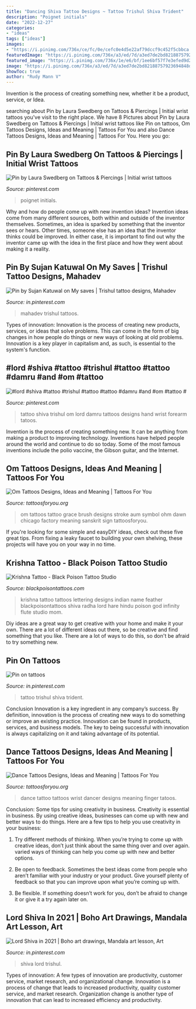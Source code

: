 ```yaml
---
title: "Dancing Shiva Tattoo Designs ~ Tattoo Trishul Shiva Trident"
description: "Poignet initials"
date: "2022-12-27"
categories:
- "ideas"
tags: ["ideas"]
images:
- "https://i.pinimg.com/736x/ce/fc/0e/cefc0e4d5e22af79dccf9c452f5cbbca.jpg"
featuredImage: "https://i.pinimg.com/736x/a3/ed/7d/a3ed7de2bd82188757923694848d9557.jpg"
featured_image: "https://i.pinimg.com/736x/1e/e6/bf/1ee6bf57f7e3efed9d24a8f7c39826f9.jpg"
image: "https://i.pinimg.com/736x/a3/ed/7d/a3ed7de2bd82188757923694848d9557.jpg"
ShowToc: true
author: "Rudy Mann V"
---
```



Invention is the process of creating something new, whether it be a product, service, or Idea.

	

		
searching about Pin by Laura Swedberg on Tattoos &amp; Piercings | Initial wrist tattoos you've visit to the right place. We have 8 Pictures about Pin by Laura Swedberg on Tattoos &amp; Piercings | Initial wrist tattoos like Pin on tattoos, Om Tattoos Designs, Ideas and Meaning | Tattoos For You and also Dance Tattoos Designs, Ideas and Meaning | Tattoos For You. Here you go:
		
    
## Pin By Laura Swedberg On Tattoos &amp; Piercings | Initial Wrist Tattoos

<img loading=lazy src="https://i.pinimg.com/736x/64/4c/9c/644c9c0372c391f9ceb129417d7e28a4.jpg" onerror="this.onerror=null;this.src='https://tse3.mm.bing.net/th?id=OIP.AsDcaI97ZBjHxr6d-AdmVQHaHa&amp;pid=15.1';" alt="Pin by Laura Swedberg on Tattoos &amp; Piercings | Initial wrist tattoos">

_Source: pinterest.com_

>poignet initials. 

	

Why and how do people come up with new invention ideas?
Invention ideas come from many different sources, both within and outside of the inventor themselves. Sometimes, an idea is sparked by something that the inventor sees or hears. Other times, someone else has an idea that the inventor thinks could be improved. In either case, it is important to find out why the inventor came up with the idea in the first place and how they went about making it a reality.

    
## Pin By Sujan Katuwal On My Saves | Trishul Tattoo Designs, Mahadev

<img loading=lazy src="https://i.pinimg.com/736x/ce/fc/0e/cefc0e4d5e22af79dccf9c452f5cbbca.jpg" onerror="this.onerror=null;this.src='https://tse4.mm.bing.net/th?id=OIP.AuLNgImOHxcSmwrUvO2wIQHaHa&amp;pid=15.1';" alt="Pin by Sujan Katuwal on My saves | Trishul tattoo designs, Mahadev">

_Source: in.pinterest.com_

>mahadev trishul tattoos. 

	

Types of innovation:
Innovation is the process of creating new products, services, or ideas that solve problems. This can come in the form of big changes in how people do things or new ways of looking at old problems. Innovation is a key player in capitalism and, as such, is essential to the system's function.

    
## #lord #shiva #tattoo #trishul #tattoo #tattoo #damru #and #om #tattoo #

<img loading=lazy src="https://i.pinimg.com/736x/1e/e6/bf/1ee6bf57f7e3efed9d24a8f7c39826f9.jpg" onerror="this.onerror=null;this.src='https://tse4.mm.bing.net/th?id=OIP.-VV2JfY9C9jc-l-9HCD2OQHaJ4&amp;pid=15.1';" alt="#lord #shiva #tattoo #trishul #tattoo #tattoo #damru #and #om #tattoo #">

_Source: pinterest.com_

>tattoo shiva trishul om lord damru tattoos designs hand wrist forearm tatoos. 

	

Invention is the process of creating something new. It can be anything from making a product to improving technology. Inventions have helped people around the world and continue to do so today. Some of the most famous inventions include the polio vaccine, the Gibson guitar, and the Internet.

    
## Om Tattoos Designs, Ideas And Meaning | Tattoos For You

<img loading=lazy src="http://www.tattoosforyou.org/wp-content/uploads/2013/11/Om-Tattoos-Pictures.jpg" onerror="this.onerror=null;this.src='https://tse1.mm.bing.net/th?id=OIP.fx4SDwBpPfIDQT8F5cADDgHaJ4&amp;pid=15.1';" alt="Om Tattoos Designs, Ideas and Meaning | Tattoos For You">

_Source: tattoosforyou.org_

>om tattoos tattoo grace brush designs stroke aum symbol ohm dawn chicago factory meaning sanskrit sign tattoosforyou. 

	

If you're looking for some simple and easyDIY ideas, check out these five great tips. From fixing a leaky faucet to building your own shelving, these projects will have you on your way in no time.

    
## Krishna Tattoo - Black Poison Tattoo Studio

<img loading=lazy src="http://www.blackpoisontattoos.com/in/wp-content/uploads/2015/06/krishna-lettering-tattoo-with-feathers.jpg" onerror="this.onerror=null;this.src='https://tse3.mm.bing.net/th?id=OIP.ObpanST5mgUsenrPnsAdKAHaEK&amp;pid=15.1';" alt="Krishna Tattoo - Black Poison Tattoo Studio">

_Source: blackpoisontattoos.com_

>krishna tattoo tattoos lettering designs indian name feather blackpoisontattoos shiva radha lord hare hindu poison god infinity flute studio mom. 

	

Diy ideas are a great way to get creative with your home and make it your own. There are a lot of different ideas out there, so be creative and find something that you like. There are a lot of ways to do this, so don't be afraid to try something new.

    
## Pin On Tattoos

<img loading=lazy src="https://i.pinimg.com/736x/a3/ed/7d/a3ed7de2bd82188757923694848d9557.jpg" onerror="this.onerror=null;this.src='https://tse4.mm.bing.net/th?id=OIP.jaqJxS0JpQLBowGiIeVJ3AHaJ3&amp;pid=15.1';" alt="Pin on tattoos">

_Source: in.pinterest.com_

>tattoo trishul shiva trident. 

	

Conclusion
Innovation is a key ingredient in any company’s success. By definition, innovation is the process of creating new ways to do something or improve an existing practice. Innovation can be found in products, services, and business models. The key to being successful with innovation is always capitalizing on it and taking advantage of its potential.

    
## Dance Tattoos Designs, Ideas And Meaning | Tattoos For You

<img loading=lazy src="https://www.tattoosforyou.org/wp-content/uploads/2017/08/Dance-Tattoo-on-Wrist.jpg" onerror="this.onerror=null;this.src='https://tse2.mm.bing.net/th?id=OIP.ErPpVaYewMIGWfJcYrMlgAHaKH&amp;pid=15.1';" alt="Dance Tattoos Designs, Ideas and Meaning | Tattoos For You">

_Source: tattoosforyou.org_

>dance tattoo tattoos wrist dancer designs meaning finger tatoos. 

	

Conclusion: Some tips for using creativity in business.
Creativity is essential in business. By using creative ideas, businesses can come up with new and better ways to do things. Here are a few tips to help you use creativity in your business:
1. Try different methods of thinking. When you’re trying to come up with creative ideas, don’t just think about the same thing over and over again. varied ways of thinking can help you come up with new and better options.

2. Be open to feedback. Sometimes the best ideas come from people who aren’t familiar with your industry or your product. Give yourself plenty of feedback so that you can improve upon what you’re coming up with.

3. Be flexible. If something doesn’t work for you, don’t be afraid to change it or give it a try again later on.

    
## Lord Shiva In 2021 | Boho Art Drawings, Mandala Art Lesson, Art

<img loading=lazy src="https://i.pinimg.com/736x/fa/1d/7a/fa1d7a0cc5eb2f5d73e311013bf66941.jpg" onerror="this.onerror=null;this.src='https://tse3.mm.bing.net/th?id=OIP.NbsnZzTYYygL3b096dUtuAHaKd&amp;pid=15.1';" alt="Lord Shiva in 2021 | Boho art drawings, Mandala art lesson, Art">

_Source: in.pinterest.com_

>shiva lord trishul. 

	

Types of innovation: A few types of innovation are productivity, customer service, market research, and organizational change.
Innovation is a process of change that leads to increased productivity, quality customer service, and market research. Organization change is another type of innovation that can lead to increased efficiency and productivity.

